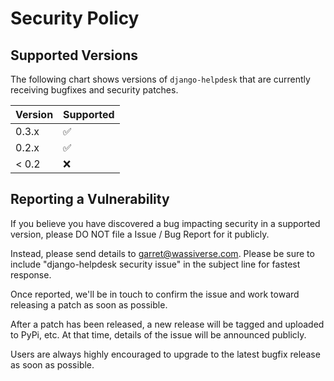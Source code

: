 # Security Policy

## Supported Versions

The following chart shows versions of `django-helpdesk` that are currently receiving bugfixes and security patches.

| Version | Supported          |
| ------- | ------------------ |
| 0.3.x   | :white_check_mark: |
| 0.2.x   | :white_check_mark: |
| < 0.2   | :x:                |

## Reporting a Vulnerability

If you believe you have discovered a bug impacting security in a supported version, please DO NOT file a Issue / Bug Report for it publicly.

Instead, please send details to <garret@wassiverse.com>. Please be sure to include "django-helpdesk security issue" in the subject line for fastest response.

Once reported, we'll be in touch to confirm the issue and work toward releasing a patch as soon as possible.

After a patch has been released, a new release will be tagged and uploaded to PyPi, etc. At that time, details of the issue will be announced publicly.

Users are always highly encouraged to upgrade to the latest bugfix release as soon as possible.

